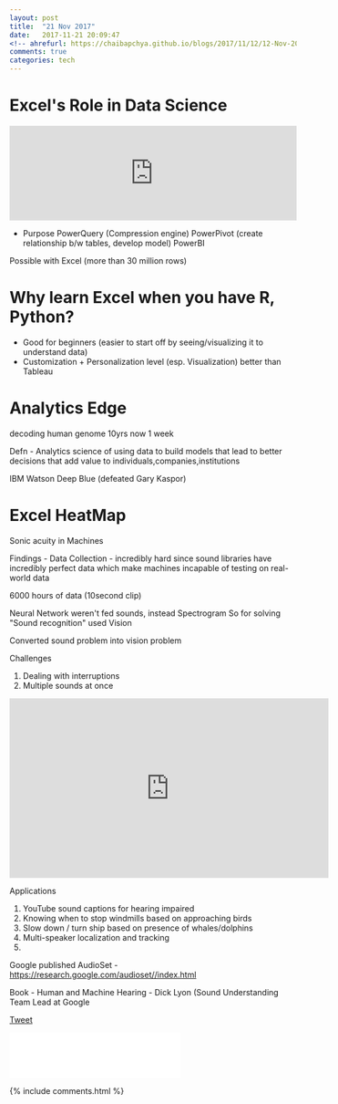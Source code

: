 ```yaml
---
layout: post
title:  "21 Nov 2017"
date:   2017-11-21 20:09:47
<!-- ahrefurl: https://chaibapchya.github.io/blogs/2017/11/12/12-Nov-2017.html -->
comments: true
categories: tech
---
```



# Excel's Role in Data Science

<iframe width="100%" height="166" scrolling="no" frameborder="no" src="https://w.soundcloud.com/player/?url=https%3A//api.soundcloud.com/tracks/343302450&amp;color=ff5500&amp;hide_related=true"></iframe>

- Purpose 
PowerQuery (Compression engine)
PowerPivot (create relationship b/w tables, develop model)
PowerBI

Possible with Excel (more than 30 million rows)

# Why learn Excel when you have R, Python?

- Good for beginners (easier to start off by seeing/visualizing it to understand data)
- Customization + Personalization level (esp. Visualization) better than Tableau

# Analytics Edge

decoding human genome 10yrs now 1 week

Defn - Analytics
science of using data to build models that lead to better decisions that add value to individuals,companies,institutions

IBM Watson
Deep Blue (defeated Gary Kaspor)

# Excel HeatMap



Sonic acuity in Machines

Findings - 
Data Collection - incredibly hard since sound libraries have incredibly perfect data which make machines incapable of testing on real-world data

6000 hours of data (10second clip)

Neural Network weren't fed sounds, instead Spectrogram
So for solving "Sound recognition" used Vision

Converted sound problem into vision problem

Challenges
1. Dealing with interruptions
2. Multiple sounds at once

<iframe width="560" height="315" src="https://www.youtube.com/embed/F0-RiOqgG68" frameborder="0" allowfullscreen></iframe>

Applications
1. YouTube sound captions for hearing impaired
2. Knowing when to stop windmills based on approaching birds
3. Slow down / turn ship based on presence of whales/dolphins
4. Multi-speaker localization and tracking
5. 

Google published AudioSet - https://research.google.com/audioset//index.html

Book - Human and Machine Hearing - Dick Lyon (Sound Understanding Team Lead at Google

<div class="g-plus" data-action="share" data-href="https://chaibapchya.github.io/blogs/tech/2017/11/21/2017-11-21.html"></div>

<a href="https://twitter.com/share" class="twitter-share-button" data-url="https://chaibapchya.github.io/blogs/tech/2017/11/21/2017-11-21.html" data-via="chaibapchya" data-size="large" data-hashtags="TheConquestOfWhy,Tech,Data">Tweet</a>
<script>!function(d,s,id){var js,fjs=d.getElementsByTagName(s)[0],p=/^http:/.test(d.location)?'http':'https';if(!d.getElementById(id)){js=d.createElement(s);js.id=id;js.src=p+'://platform.twitter.com/widgets.js';fjs.parentNode.insertBefore(js,fjs);}}(document, 'script', 'twitter-wjs');</script>

<iframe src="//www.facebook.com/plugins/like.php?href=https%3A//chaibapchya.github.io/blogs/tech/2017/11/21/2017-11-21.html&amp;width&amp;layout=standard&amp;action=like&amp;show_faces=true&amp;share=true&amp;height=80&amp;appId=2079840108912058" scrolling="no" frameborder="0" style="border:none; overflow:hidden; height:80px;" allowTransparency="true"></iframe>


[firebug]: https://addons.mozilla.org/en-US/firefox/addon/firebug/
[chrome-dev-tools]: https://developer.chrome.com/devtools


{% include comments.html %}
